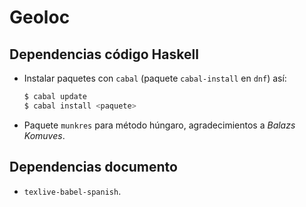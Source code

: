 # Geoloc

## Dependencias código Haskell

* Instalar paquetes con `cabal` (paquete `cabal-install` en `dnf`) así:

    ```bash
    $ cabal update
    $ cabal install <paquete>
    ```

* Paquete `munkres` para método húngaro, agradecimientos a *Balazs Komuves*.

## Dependencias documento

* `texlive-babel-spanish`.
